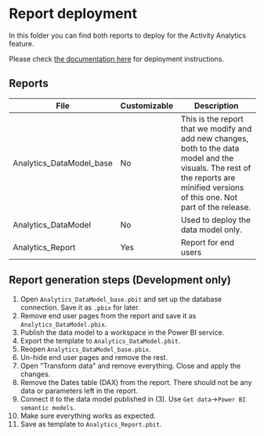 # Report deployment

In this folder you can find both reports to deploy for the Activity Analytics feature.

Please check [the documentation here](/docs/analytics/README.md) for deployment instructions.

## Reports

File | Customizable | Description
-|-|-
Analytics_DataModel_base | No | This is the report that we modify and add new changes, both to the data model and the visuals. The rest of the reports are minified versions of this one. Not part of the release.
Analytics_DataModel | No | Used to deploy the data model only.
Analytics_Report | Yes | Report for end users

## Report generation steps (Development only)

1. Open `Analytics_DataModel_base.pbit` and set up the database connection. Save it as `.pbix` for later.
2. Remove end user pages from the report and save it as `Analytics_DataModel.pbix`.
3. Publish the data model to a workspace in the Power BI service.
4. Export the template to `Analytics_DataModel.pbit`.
5. Reopen `Analytics_DataModel_base.pbix`.
6. Un-hide end user pages and remove the rest.
7. Open "Transform data" and remove everything. Close and apply the changes.
8. Remove the Dates table (DAX) from the report. There should not be any data or parameters left in the report.
9. Connect it to the data model published in (3). Use `Get data`->`Power BI semantic models`.
10. Make sure everything works as expected.
11. Save as template to `Analytics_Report.pbit`.
